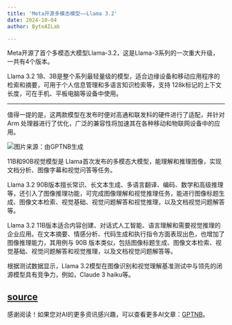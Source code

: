 ```yaml
---
title: 'Meta开源多模态模型——Llama 3.2'
date: 2024-10-04
author: ByteAILab

---
```


Meta开源了首个多模态大模型Llama-3.2，这是Llama-3系列的一次重大升级，一共有4个版本。

Llama 3.2 1B、3B是整个系列最轻量级的模型，适合边缘设备和移动应用程序的检索和摘要，可用于个人信息管理和多语言知识检索等，支持 128k标记的上下文长度，可在手机、平板电脑等设备中使用。

---


值得一提的是，这两款模型在发布时便对高通和联发科的硬件进行了适配，并针对 Arm 处理器进行了优化，广泛的兼容性将加速其在各种移动和物联网设备中的应用。

![图片来源：由GPTNB生成](http://www.jesonc.com/upload/8FD7B96F5E34993C64020C0DB54F4C00/1727663242402/lnj5jJJrrSmaAH_Jl6guufey7ZVb.png)

11B和90B视觉模型是 Llama首次发布的多模态大模型，能理解和推理图像，实现文档分析、图像字幕和视觉问答等任务。

Llama 3.2 90B版本擅长常识、长文本生成、多语言翻译、编码、数学和高级推理等，还引入了图像推理功能，可完成图像理解和视觉推理任务，能进行图像标题生成、图像文本检索、视觉基础、视觉问题解答和视觉推理，以及文档视觉问题解答等。

Llama 3.2 11B版本适合内容创建、对话式人工智能、语言理解和需要视觉推理的企业应用。在文本摘要、情感分析、代码生成和执行指令方面表现出色，也增加了图像推理能力，其用例与 90B 版本类似，包括图像标题生成、图像文本检索、视觉基础、视觉问题解答和视觉推理，以及文档视觉问题解答等。

根据测试数据显示，Llama 3.2模型在图像识别和视觉理解基准测试中与领先的闭源模型具有竞争力，例如，Claude 3 haiku等。

[source](https://www.llama.com/?utm_source=twitter&utm_medium=organic_social&utm_content=video&utm_campaign=llama32)
---
感谢阅读！如果您对AI的更多资讯感兴趣，可以查看更多AI文章：[GPTNB](https://gptnb.com)。